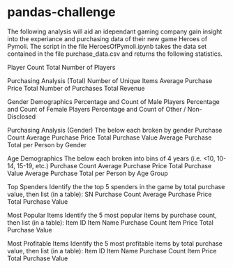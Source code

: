 # pandas-challenge

The following analysis will aid an idependant gaming company gain insight into the experiance and purchasing data of their new game Heroes of Pymoli. 
The script in the file HeroesOfPymoli.ipynb takes the data set contained in the file purchase_data.csv and returns the following statistics. 

Player Count
    Total Number of Players

Purchasing Analysis (Total)
    Number of Unique Items
    Average Purchase Price
    Total Number of Purchases
    Total Revenue

Gender Demographics
    Percentage and Count of Male Players
    Percentage and Count of Female Players
    Percentage and Count of Other / Non-Disclosed

Purchasing Analysis (Gender)
    The below each broken by gender
    Purchase Count
    Average Purchase Price
    Total Purchase Value
    Average Purchase Total per Person by Gender

Age Demographics
    The below each broken into bins of 4 years (i.e. <10, 10-14, 15-19, etc.)
    Purchase Count
    Average Purchase Price
    Total Purchase Value
    Average Purchase Total per Person by Age Group

Top Spenders
    Identify the the top 5 spenders in the game by total purchase value, then list (in a table):
    SN
    Purchase Count
    Average Purchase Price
    Total Purchase Value

Most Popular Items
    Identify the 5 most popular items by purchase count, then list (in a table):
    Item ID
    Item Name
    Purchase Count
    Item Price
    Total Purchase Value

Most Profitable Items
    Identify the 5 most profitable items by total purchase value, then list (in a table):
    Item ID
    Item Name
    Purchase Count
    Item Price
    Total Purchase Value